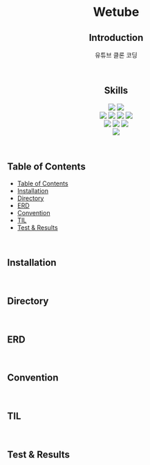 <h1 align="center">Wetube</h1>

<h2 align="center">Introduction</h2>
<p align="center">
유튜브 클론 코딩
</p>

<br>

<h2 align="center">Skills</h2>
<p align="center">
    <img src="https://img.shields.io/badge/javascript-F7DF1E?style=for-the-badge&logo=javascript&logoColor=black">
    <img src="https://img.shields.io/badge/babel-F9DC3E?style=for-the-badge&logo=babel&logoColor=black">
    <br>
    <img src="https://img.shields.io/badge/node.js-339933?style=for-the-badge&logo=node.js&logoColor=white">
    <img src="https://img.shields.io/badge/express-000000?style=for-the-badge&logo=express&logoColor=white">
    <img src="https://img.shields.io/badge/mongoose-880000?style=for-the-badge&logo=mongoose&logoColor=white">
    <img src="https://img.shields.io/badge/mongodb-47A248?style=for-the-badge&logo=mongodb&logoColor=white">
    <br>
    <img src="https://img.shields.io/badge/passport-34E27A?style=for-the-badge&logo=passport&logoColor=white">
    <img src="https://img.shields.io/badge/pug-A86454?style=for-the-badge&logo=pug&logoColor=white">
    <img src="https://img.shields.io/badge/webpack-8DD6F9?style=for-the-badge&logo=webpack&logoColor=black">
    <br>
    <img src="https://img.shields.io/badge/Docker-2496ED?style=for-the-badge&logo=docker&logoColor=white">

</p>

<br>

## Table of Contents

- [Table of Contents](#table-of-contents)
- [Installation](#installation)
- [Directory](#directory)
- [ERD](#erd)
- [Convention](#convention)
- [TIL](#til)
- [Test \& Results](#test--results)

<br>

## Installation

<br>

## Directory

<br>

## ERD

<br>

## Convention

<br>

## TIL

<br>

## Test & Results
